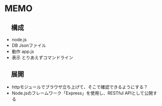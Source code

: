 # MEMO
## 　構成
- node.js
- DB Jsonファイル
- 動作 app.js
- 表示 とりあえずコマンドライン

## 　展開
- httpモジュールでブラウザ立ち上げて、そこで確認できるようにする？
- Node.jsのフレームワーク「Express」を使用し、RESTful APIとして公開する